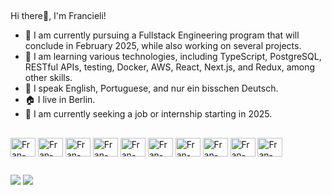##

Hi there👋, I'm Francieli!

- 🔭 I am currently pursuing a Fullstack Engineering program that will conclude in February 2025, while also working on several projects.  
- 🌱 I am learning various technologies, including TypeScript, PostgreSQL, RESTful APIs, testing, Docker, AWS, React, Next.js, and Redux, among other skills.  
- 💬 I speak English, Portuguese, and nur ein bisschen Deutsch.  
- 🏠 I live in Berlin.  
- 📌 I am currently seeking a job or internship starting in 2025.  
  
##

<div style="display: inline_block">
  <img align="center" alt="Fran-Js" height="30" width="40" src="https://cdn.jsdelivr.net/gh/devicons/devicon/icons/javascript/javascript-original.svg" >
  <img align="center" alt="Fran-Ts" height="30" width="40" src="https://cdn.jsdelivr.net/gh/devicons/devicon/icons/typescript/typescript-plain.svg" >
  <img align="center" alt="Fran-React" height="30" width="40" src="https://cdn.jsdelivr.net/gh/devicons/devicon@latest/icons/react/react-original-wordmark.svg" >        
  <img align="center" alt="Fran-HTML" height="30" width="40" src="https://cdn.jsdelivr.net/gh/devicons/devicon@latest/icons/html5/html5-plain-wordmark.svg" >
  <img align="center" alt="Fran-CSS" height="30" width="40" src="https://cdn.jsdelivr.net/gh/devicons/devicon@latest/icons/css3/css3-plain-wordmark.svg" >
  <img align="center" alt="Fran-Node" height="30" width="40" src="https://cdn.jsdelivr.net/gh/devicons/devicon@latest/icons/nodejs/nodejs-plain-wordmark.svg" >
  <img align="center" alt="Fran-Mongo" height="30" width="40" src="https://cdn.jsdelivr.net/gh/devicons/devicon@latest/icons/mongodb/mongodb-plain-wordmark.svg" >
  <img align="center" alt="Fran-PostgreSQL" height="30" width="40" src="https://cdn.jsdelivr.net/gh/devicons/devicon@latest/icons/postgresql/postgresql-plain-wordmark.svg" >
  <img align="center" alt="Fran-Docker" height="30" width="40" src="https://cdn.jsdelivr.net/gh/devicons/devicon@latest/icons/docker/docker-plain-wordmark.svg" >
  <img align="center" alt="Fran-AWS" height="30" width="40" src="https://cdn.jsdelivr.net/gh/devicons/devicon@latest/icons/amazonwebservices/amazonwebservices-plain-wordmark.svg" >
          
</div>

##

<div>
  <a href="https://www.linkedin.com/in/francieli-sauthier-frontend/" target="_blank"><img src="https://img.shields.io/badge/LinkedIn-0077B5?style=for-the-badge&logo=linkedin&logoColor=white" target="_blank"></a>
  <a href="mailto:francieli.sauthier@gmail.com" target="_blank"><img src="https://img.shields.io/badge/Gmail-D14836?style=for-the-badge&logo=gmail&logoColor=white" target="_blank"></a>
</div>
